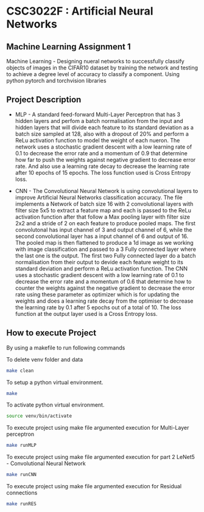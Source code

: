 # CSC3022F : Artificial Neural Networks
## Machine Learning Assignment 1
Machine Learning - Designing nueral networks to successfully classify objects of images in the CIFAR10 dataset by training the network and testing to achieve a degree level of accuracy to classify a component. Using python pytorch and torchvision libraries

## Project Description
- MLP - A standard feed-forward Multi-Layer Perceptron that has 3 hidden layers and perfom a batch normalisation from the input and hidden layers that will divide each feature to its standard deviation as a batch size sampled at 128, also with a dropout of 20% and perform a ReLu activation function to model the weight of each nueron. The network uses a stochastic gradient descent with a low learning rate of 0.1 to decrease the error rate and a momentum of 0.9 that determine how far to push the weights against negative gradient to decrease error rate. And also use a learning rate decay to decrease the learning rate after 10 epochs of 15 epochs. The loss function used is Cross Entropy loss.

- CNN - The Convolutional Neural Network is using convolutional layers to improve Artificial Neural Networks classification accuracy. The file implements a Network of batch size 16 with 2 convolutional layers with filter size 5x5 to extract a feature map and each is passed to the ReLu activation function after that follow a Max pooling layer with filter size 2x2 and a stride of 2 on each feature to produce pooled maps. The first convolutonal has input channel of 3 and output channel of 6, while the second convolutional layer has a input channel of 6 and output of 16. The pooled map is then flattened to produce a 1d image as we working with image classification and passed to a 3 Fully connected layer where the last one is the output. The first two Fully connected layer do a batch normalisation from their output to devide each feature weight to its standard deviation and perform a ReLu  activation function. The CNN uses a stochastic gradient descent with a low learning rate of 0.1 to decrease the error rate and a momentum of 0.6 that determine how to counter the weights against the negative gradient to decrease the error rate using these parameter as optimizer which is for updating the weights and does a learning rate decay from the optimiser to decrease the learning rate by 0.1 after 5 epochs out of a total of 10. The loss function at the output layer used is a Cross Entropy loss.

## How to execute Project

By using a makefile to run following commands

To delete venv folder and data
```bash
make clean
```
To setup a python virtual environment.
```bash
make
```
To activate python virtual environment.
```bash
source venv/bin/activate
```
To execute project using make file argumented execution for Multi-Layer perceptron
```bash
make runMLP
```
To execute project using make file argumented execution for part 2 LeNet5 - Convolutional Neural Network
```bash
make runCNN
```
To execute project using make file argumented execution for Residual connections
```bash
make runRES
```

